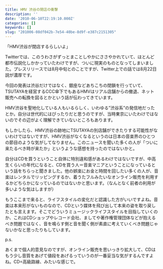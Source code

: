 ```yaml
---
title: HMV 渋谷の閉店の衝撃
description: ''
date: '2010-06-10T22:19:10.000Z'
categories: []
keywords: []
slug: "201006-08df042b-7e54-40be-8d9f-e387c2151305"
---
```

「HMV渋谷が閉店するらしいよ」

Twitterでは、このうわさがずっとまことしやかにささやかれていて、ほとんど都市伝説化しかかっていたわけですが、ついに現実のものとなってしまいました。プレスリリースでは8月中旬とのことですが、Twitter上での話では8月22日説が濃厚です。

今回の発表は渋谷だけではなく、銀座などあちこちの閉鎖を行っていて、TSUTAYAを経営するCCC傘下でもあるHMVはリアル店舗からの撤退、ネット販売への転換を図るとかという話が伝わってきています。

HMV渋谷を聖地化している人もいるらしく、いわゆる”渋谷系”の発信地だったとか。自分は世代的にはぴったりだと思うのですが、当時東京にいたわけではないのでその辺がよく理解できていないところもあります。

もしかしたら、HMV渋谷の跡地にTSUTAYAの別店舗ができたりする可能性がないわけではないですが、HMV渋谷がなくなるというのは日本の音楽界のひとつの節目のような気がしてなりません。このニュースを聞いた多くの人が「ついに来たるべき時が来たか」というような感想を持ったのではないかと。

自分はCDを買うということ自体に特別違和感があるわけではないですが、中高生くらいの年代になると、CDを買う人＝音楽マニアということになっているという話をちらっと聞きました。他の娯楽にお金と時間を回したい多くの人が、音楽はレンタルでリッピングするか、着うたフルみたいなオンライン販売を利用するかどちらかになっているのではないかと思います。（なんとなく前者の利用が多いような気はしますが）

もうここまで来ると、ライフスタイルの変化だと認識した方がいいですよね。音楽は本来形がないものなので、CDという媒体を飛び出して本来の姿を取り戻したとも言えます。そこでどういうミュージックライフスタイルを目指していくのか、これはCDショップやレコード会社、ましてや著作権管理団体などが抱えるべき問題ではなく、音を鳴らす側と音を聞く側が素直に考えていくべき問題じゃないかなと思ったりもしています。

p.s.

あくまで個人的意見なのですが、オンライン販売を思いっきり拡大して、CDはもう少し音質をあげて値段をあげるっていうのが一番妥当な気がするんですよね。CD=高級路線、みたいな感じで。